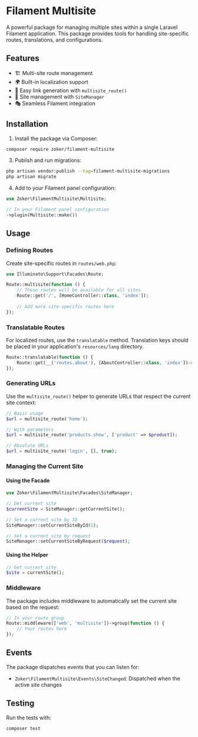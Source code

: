 # Filament Multisite

A powerful package for managing multiple sites within a single Laravel Filament application. This package provides tools for handling site-specific routes, translations, and configurations.

## Features

- 🏗️ Multi-site route management
- 🌍 Built-in localization support
- 🔗 Easy link generation with `multisite_route()`
- 🏢 Site management with `SiteManager`
- 🎭 Seamless Filament integration

## Installation

1. Install the package via Composer:

```bash
composer require zoker/filament-multisite
```

3. Publish and run migrations:

```bash
php artisan vendor:publish --tag=filament-multisite-migrations
php artisan migrate
```

4. Add to your Filament panel configuration:

```php
use Zoker\FilamentMultisite\Multisite;

// In your Filament panel configuration
->plugin(Multisite::make())
```

## Usage

### Defining Routes

Create site-specific routes in `routes/web.php`:

```php
use Illuminate\Support\Facades\Route;

Route::multisite(function () {
    // These routes will be available for all sites
    Route::get('/', [HomeController::class, 'index']);
    
    // Add more site-specific routes here
});
```

### Translatable Routes

For localized routes, use the `translatable` method. Translation keys should be placed in your application's `resources/lang` directory.

```php
Route::translatable(function () {
    Route::get(__('routes.about'), [AboutController::class, 'index'])->name('about');
});
```

### Generating URLs

Use the `multisite_route()` helper to generate URLs that respect the current site context:

```php
// Basic usage
$url = multisite_route('home');

// With parameters
$url = multisite_route('products.show', ['product' => $product]);

// Absolute URLs
$url = multisite_route('login', [], true);
```

### Managing the Current Site

#### Using the Facade

```php
use Zoker\FilamentMultisite\Facades\SiteManager;

// Get current site
$currentSite = SiteManager::getCurrentSite();

// Set a current site by ID
SiteManager::setCurrentSiteById(1);

// Set a current site by request
SiteManager::setCurrentSiteByRequest($request);
```

#### Using the Helper

```php
// Get current site
$site = currentSite();
```

### Middleware

The package includes middleware to automatically set the current site based on the request:

```php
// In your route group
Route::middleware(['web', 'multisite'])->group(function () {
    // Your routes here
});
```

## Events

The package dispatches events that you can listen for:

- `Zoker\FilamentMultisite\Events\SiteChanged`: Dispatched when the active site changes

## Testing

Run the tests with:

```bash
composer test
```

